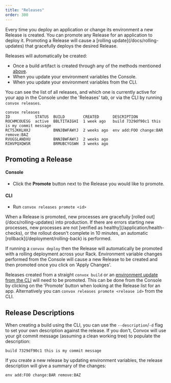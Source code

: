 ```yaml
---
title: "Releases"
order: 300
---
```


<div class="block-callout block-show-callout type-info" markdown="1">
Every time you deploy an application or change its environment a new Release is created. You can promote any Release for an application to deploy it. Promoting a Release will cause a [rolling update](/docs/rolling-updates) that gracefully deploys the desired Release.
</div>

Releases will automatically be created:

- Once a build artifact is created through any of the methods mentioned [above](#builds).
- When you update your environment variables the Console.
- When you update your environment variables from the CLI.

You can see the list of all releases, and which one is currently active for your app in the Console under the 'Releases' tab, or via the CLI by running `convox releases`.

```
convox releases
ID           STATUS  BUILD        CREATED      DESCRIPTION
ROCHMCOUESG  active  BBLTITAIGHI  1 week ago   build 7329df90c1 this is my commit message
RCTSJKKLHXJ          BNNJBWFAWYJ  2 weeks ago  env add:FOO change:BAR remove:BAZ
RVUGSLANDXU          BNNJBWFAWYJ  2 weeks ago
RIHVPQXQWSR          BRMUBCYGSWH  3 weeks ago
```

## Promoting a Release

#### Console

* Click the **Promote** button next to the Release you would like to promote.

#### CLI

* Run `convox releases promote <id>`

<div class="block-callout block-show-callout type-info" markdown="1">
When a Release is promoted, new processes are gracefully [rolled out](/docs/rolling-updates) into production.
If there are errors starting new processes, new processes are not [verified as healthy](/application/health-checks), or the rollout doesn't complete in 10 minutes, an automatic [rollback](/deployment/rolling-back) is performed.
</div>

If running a `convox deploy` then the Release will automatically be promoted with a rolling deployment across your Rack.  Environment variable changes performed from the Console will cause a new Release to be created and then promoted once you click on 'Apply Changes'.

Releases created from a straight `convox build` or an [environment update from the CLI](/application/environment#setting-and-editing-your-environment-variables) will need to be promoted.  This can be done from the Console by clicking on the 'Promote' button when looking at the Release list for an app.  Alternatively you can `convox releases promote <release id>` from the CLI.

## Release Descriptions

When creating a build using the CLI, you can use the `--description`/`-d` flag to set your own description against the release.  If you don't, Convox will use your git commit message (assuming a clean working tree) to populate the description:

    build 7329df90c1 this is my commit message

If you create a new release by updating environment variables, the release description will give a summary of the changes:

    env add:FOO change:BAR remove:BAZ
  